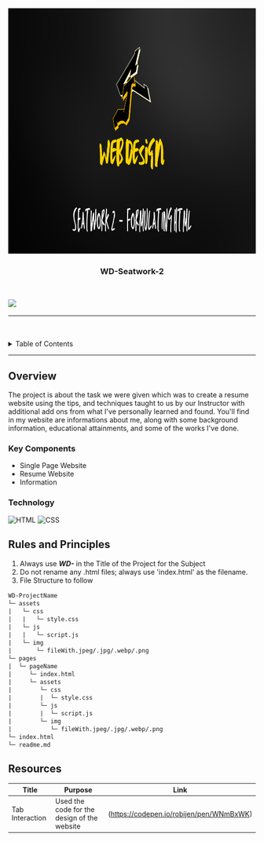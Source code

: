 <a name="readme-top"/>

<br/>

<br />
<div align="center">
  <a href="https://github.com/zyx-0314/">
  <!-- TODO: If you want to add logo or banner you can add it here -->
    <img src="./assets/img/WEb Design readme.png" alt="WEb Design readme" width="1300" height="500">
  </a>
<!-- TODO: Change Title to the name of the title of your Project -->
  <h3 align="center">WD-Seatwork-2</h3>
</div>
<!-- TODO: Make a short description -->


<br />

<!-- TODO: Change the zyx-0314 into your github username  -->
<!-- TODO: Change the WD-Template-Project into the same name of your folder -->
![](https://visit-counter.vercel.app/counter.png?page=Ceji-B/WD-Seatwork-2)

---

<br />
<br />

<!-- TODO: If you want to add more layers for your readme -->
<details>
  <summary>Table of Contents</summary>
  <ol>
    <li>
      <a href="#overview">Overview</a>
      <ol>
        <li>
          <a href="#key-components">Key Components</a>
        </li>
        <li>
          <a href="#technology">Technology</a>
        </li>
      </ol>
    </li>
    <li>
      <a href="#rules-and-principles">Rules and Principles</a>
    </li>
    <li>
      <a href="#resources">Resources</a>
    </li>
  
   </li>
    <li>
      <a href="#documentation">Documentation</a>
    </li>
  </ol> 
<li>
This is my Inspiration for this Activity it is a Portfolio type website wherein it showcases the designs the creator made. 
<img src="assets/documentation/wireframe/Inspiration.jpg" alt="" />

 This is the Wireframe of the website I've chosen wherein I dentified which is a container, image, and text. 
<img src="assets/documentation/wireframe/Wireframe.jpg" alt="" />

 </li> 
   
      
</details>

---

## Overview

<!-- TODO: To be changed -->
<!-- The following are just sample -->
The project is about the task we were given which was to create a resume website using the tips, and techniques taught to us by our Instructor with additional add ons from what I've personally learned and found. You'll find in my website are informations about me, along with some background information, educational attainments, and some of the works I've done. 

### Key Components
<!-- TODO: List of Key Components -->
<!-- The following are just sample -->
- Single Page Website
- Resume Website
- Information


### Technology
<!-- TODO: List of Technology Used -->
![HTML](https://img.shields.io/badge/HTML-E34F26?style=for-the-badge&logo=html5&logoColor=white)
![CSS](https://img.shields.io/badge/CSS-1572B6?style=for-the-badge&logo=css3&logoColor=white)


## Rules and Principles
1. Always use ***WD-*** in the Title of the Project for the Subject
2. Do not rename any .html files; always use 'index.html' as the filename.
3. File Structure to follow

```
WD-ProjectName
└─ assets
|   └─ css
|   |   └─ style.css
|   └─ js
|   |   └─ script.js
|   └─ img
|       └─ fileWith.jpeg/.jpg/.webp/.png
└─ pages
|  └─ pageName
|     └─ index.html
|     └─ assets
|        └─ css
|        |  └─ style.css
|        └─ js
|        |  └─ script.js
|        └─ img
|           └─ fileWith.jpeg/.jpg/.webp/.png
└─ index.html
└─ readme.md
```

## Resources

<!-- TODO: Add References -->
| Title | Purpose | Link |
|-|-|-|
| Tab Interaction | Used the code for the design of the website | (https://codepen.io/robijen/pen/WNmBxWK) |
